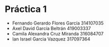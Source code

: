 # Práctica 1

- Fernando Gerardo Flores García 314107035
- Axel David García Beltrán 419003337
- Camila Alexandra Cruz Miranda 316084707
- Ian Israel Garcia Vazquez 317097364


